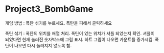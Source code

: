 # Project3_BombGame
게임 방법 : 폭탄 섞기를 누르세요. 폭탄을 피해서 클릭하세요

폭탄 섞기 : 폭탄의 위치를 배열 처리.
폭탄이 있는 위치가 셔플 되었는지 확인.
셔플이 되었다면 현재 눌러진 숫자박스에 그림 표시.
하트 그림이 나오면 카운트를 증가시킴.
폭탄이 나오면 다시 눌러지지 않도록 함.
